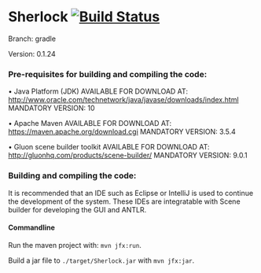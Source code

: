 # Sherlock  [![Build Status](https://travis-ci.org/DCS-Sherlock/Sherlock.svg?branch=gradle)](https://travis-ci.org/DCS-Sherlock/Sherlock)

Branch: gradle

Version: 0.1.24

### Pre-requisites for building and compiling the code:
  • Java Platform (JDK)
    AVAILABLE FOR DOWNLOAD AT: http://www.oracle.com/technetwork/java/javase/downloads/index.html
    MANDATORY
    VERSION: 10

  • Apache Maven
    AVAILABLE FOR DOWNLOAD AT: https://maven.apache.org/download.cgi
    MANDATORY
    VERSION: 3.5.4

  • Gluon scene builder toolkit
    AVAILABLE FOR DOWNLOAD AT: http://gluonhq.com/products/scene-builder/
    MANDATORY
    VERSION: 9.0.1

### Building and compiling the code:
It is recommended that an IDE such as Eclipse or IntelliJ is used to continue the development of the system. These IDEs are integratable with Scene builder for developing the GUI and ANTLR.

#### Commandline

Run the maven project with: `mvn jfx:run`.

Build a jar file to `./target/Sherlock.jar` with `mvn jfx:jar`.
